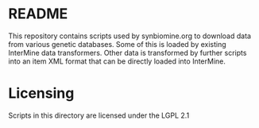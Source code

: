 # README #

This repository contains scripts used by synbiomine.org to download data from various genetic databases. Some of this is loaded by existing InterMine data
transformers. Other data is transformed by further scripts into an item XML format that can be directly loaded into InterMine.

# Licensing #

Scripts in this directory are licensed under the LGPL 2.1
